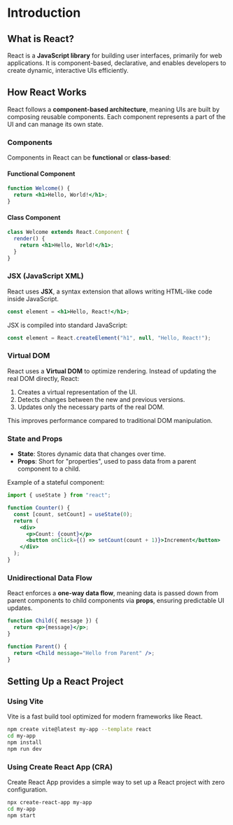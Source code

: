 # Introduction

## What is React?

React is a **JavaScript library** for building user interfaces, primarily for web applications. It is component-based, declarative, and enables developers to create dynamic, interactive UIs efficiently.

## How React Works

React follows a **component-based architecture**, meaning UIs are built by composing reusable components. Each component represents a part of the UI and can manage its own state.

### Components

Components in React can be **functional** or **class-based**:

#### Functional Component

```jsx
function Welcome() {
  return <h1>Hello, World!</h1>;
}
```

#### Class Component

```jsx
class Welcome extends React.Component {
  render() {
    return <h1>Hello, World!</h1>;
  }
}
```

### JSX (JavaScript XML)

React uses **JSX**, a syntax extension that allows writing HTML-like code inside JavaScript.

```jsx
const element = <h1>Hello, React!</h1>;
```

JSX is compiled into standard JavaScript:

```js
const element = React.createElement("h1", null, "Hello, React!");
```

### Virtual DOM

React uses a **Virtual DOM** to optimize rendering. Instead of updating the real DOM directly, React:
1. Creates a virtual representation of the UI.
2. Detects changes between the new and previous versions.
3. Updates only the necessary parts of the real DOM.

This improves performance compared to traditional DOM manipulation.

### State and Props

- **State**: Stores dynamic data that changes over time.
- **Props**: Short for "properties", used to pass data from a parent component to a child.

Example of a stateful component:

```jsx
import { useState } from "react";

function Counter() {
  const [count, setCount] = useState(0);
  return (
    <div>
      <p>Count: {count}</p>
      <button onClick={() => setCount(count + 1)}>Increment</button>
    </div>
  );
}
```

### Unidirectional Data Flow

React enforces a **one-way data flow**, meaning data is passed down from parent components to child components via **props**, ensuring predictable UI updates.

```jsx
function Child({ message }) {
  return <p>{message}</p>;
}

function Parent() {
  return <Child message="Hello from Parent" />;
}
```

## Setting Up a React Project

### Using Vite

Vite is a fast build tool optimized for modern frameworks like React.

```sh
npm create vite@latest my-app --template react
cd my-app
npm install
npm run dev
```

### Using Create React App (CRA)

Create React App provides a simple way to set up a React project with zero configuration.

```sh
npx create-react-app my-app
cd my-app
npm start
```
